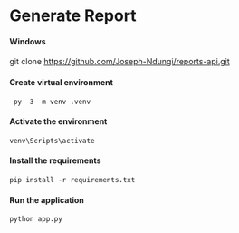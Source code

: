 # Generate Report

#### Windows

  git clone <https://github.com/Joseph-Ndungi/reports-api.git>

#### Create virtual environment

     py -3 -m venv .venv

#### Activate the environment

    venv\Scripts\activate

#### Install the requirements

    pip install -r requirements.txt

#### Run the application

    python app.py

